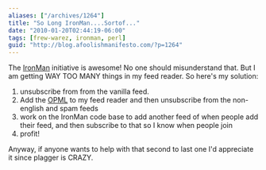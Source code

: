 ```yaml
---
aliases: ["/archives/1264"]
title: "So Long IronMan....Sortof..."
date: "2010-01-20T02:44:19-06:00"
tags: [frew-warez, ironman, perl]
guid: "http://blog.afoolishmanifesto.com/?p=1264"
---
```

The [IronMan](http://ironman.enlightenedperl.org/) initiative is awesome! No one should misunderstand that. But I am getting WAY TOO MANY things in my feed reader. So here's my solution:

1. unsubscribe from from the vanilla feed.
2. Add the [OPML](http://ironman.enlightenedperl.org/subscriptions.opml) to my feed reader and then unsubscribe from the non-english and spam feeds
3. work on the IronMan code base to add another feed of when people add their feed, and then subscribe to that so I know when people join
4. profit!

Anyway, if anyone wants to help with that second to last one I'd appreciate it since plagger is CRAZY.
